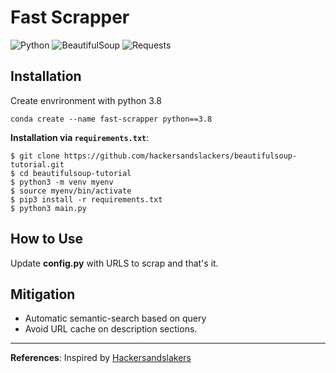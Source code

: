 # Fast Scrapper
![Python](https://img.shields.io/badge/Python-v^3.8-blue.svg?logo=python&longCache=true&logoColor=white&colorB=5e81ac&style=flat-square&colorA=4c566a)
![BeautifulSoup](https://img.shields.io/badge/BeautifulSoup4-v4.9.1-blue.svg?longCache=true&logo=python&longCache=true&style=flat-square&logoColor=white&colorB=5e81ac&colorA=4c566a)
![Requests](https://img.shields.io/badge/Requests-v2.23.0-blue.svg?longCache=true&logo=python&longCache=true&style=flat-square&logoColor=white&colorB=5e81ac&colorA=4c566a)

## Installation

Create envrironment with python 3.8 
```
conda create --name fast-scrapper python==3.8
```

**Installation via `requirements.txt`**:

```shell
$ git clone https://github.com/hackersandslackers/beautifulsoup-tutorial.git
$ cd beautifulsoup-tutorial
$ python3 -m venv myenv
$ source myenv/bin/activate
$ pip3 install -r requirements.txt
$ python3 main.py
```


## How to Use

Update **config.py** with URLS to scrap and that's it. 

## Mitigation

- Automatic semantic-search based on query
- Avoid URL cache on description sections.

------------------

**References**: Inspired by [Hackersandslakers](https://github.com/hackersandslackers/beautifulsoup-tutorial)
